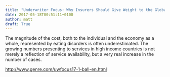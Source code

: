 ```yaml
---
title: "Underwriter Focus: Why Insurers Should Give Weight to the Global Rise in Eating Disorders"
date: 2017-05-18T00:51:11+0100
author: matt
draft: True
---
```

The magnitude of the cost, both to the individual and the economy as a whole, represented by eating disorders is often underestimated. The growing numbers presenting to services in high income countries is not merely a reflection of service availability, but a very real increase in the number of cases.

[ http://www.genre.com/uwfocus17-1-ball-en.html ]( http://www.genre.com/knowledge/publications/uwfocus17-1-ball-en.html )

